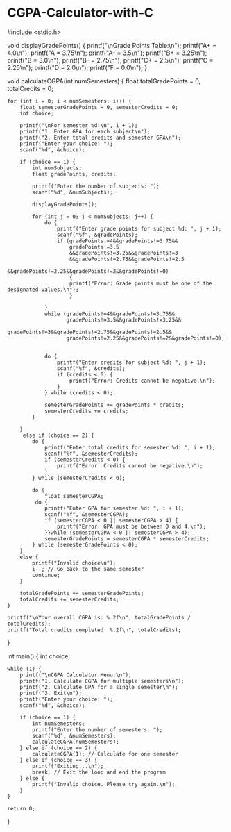 # CGPA-Calculator-with-C
#include <stdio.h>

void displayGradePoints() {
    printf("\nGrade Points Table:\n");
    printf("A+  = 4.0\n");
    printf("A   = 3.75\n");
    printf("A-  = 3.5\n");
    printf("B+  = 3.25\n");
    printf("B   = 3.0\n");
    printf("B-  = 2.75\n");
    printf("C+  = 2.5\n");
    printf("C   = 2.25\n");
    printf("D   = 2.0\n");
    printf("F   = 0.0\n");
}

void calculateCGPA(int numSemesters) {
    float totalGradePoints = 0, totalCredits = 0;

    for (int i = 0; i < numSemesters; i++) {
        float semesterGradePoints = 0, semesterCredits = 0;
        int choice;

        printf("\nFor semester %d:\n", i + 1);
        printf("1. Enter GPA for each subject\n");
        printf("2. Enter total credits and semester GPA\n");
        printf("Enter your choice: ");
        scanf("%d", &choice);

        if (choice == 1) {
            int numSubjects;
            float gradePoints, credits;

            printf("Enter the number of subjects: ");
            scanf("%d", &numSubjects);

            displayGradePoints();

            for (int j = 0; j < numSubjects; j++) {
                do {
                    printf("Enter grade points for subject %d: ", j + 1);
                    scanf("%f", &gradePoints);
                    if (gradePoints!=4&&gradePoints!=3.75&&
                        gradePoints!=3.5
                        &&gradePoints!=3.25&&gradePoints!=3
                        &&gradePoints!=2.75&&gradePoints!=2.5
                        &&gradePoints!=2.25&&gradePoints!=2&&gradePoints!=0)
                        {
                        printf("Error: Grade points must be one of the designated values.\n");
                        }

                }
                while (gradePoints!=4&&gradePoints!=3.75&&
                       gradePoints!=3.5&&gradePoints!=3.25&&
                       gradePoints!=3&&gradePoints!=2.75&&gradePoints!=2.5&&
                       gradePoints!=2.25&&gradePoints!=2&&gradePoints!=0);


                do {
                    printf("Enter credits for subject %d: ", j + 1);
                    scanf("%f", &credits);
                    if (credits < 0) {
                        printf("Error: Credits cannot be negative.\n");
                    }
                } while (credits < 0);

                semesterGradePoints += gradePoints * credits;
                semesterCredits += credits;
            }

        }
         else if (choice == 2) {
            do {
                printf("Enter total credits for semester %d: ", i + 1);
                scanf("%f", &semesterCredits);
                if (semesterCredits < 0) {
                    printf("Error: Credits cannot be negative.\n");
                }
            } while (semesterCredits < 0);

            do {
                float semesterCGPA;
             do {
                printf("Enter GPA for semester %d: ", i + 1);
                scanf("%f", &semesterCGPA);
                if (semesterCGPA < 0 || semesterCGPA > 4) {
                    printf("Error: GPA must be between 0 and 4.\n");
                }}while (semesterCGPA < 0 || semesterCGPA > 4);
                semesterGradePoints = semesterCGPA * semesterCredits;
            } while (semesterGradePoints < 0);
        }
        else {
            printf("Invalid choice\n");
            i--; // Go back to the same semester
            continue;
        }

        totalGradePoints += semesterGradePoints;
        totalCredits += semesterCredits;
    }

    printf("\nYour overall CGPA is: %.2f\n", totalGradePoints / totalCredits);
    printf("Total credits completed: %.2f\n", totalCredits);
}

int main() {
    int choice;

    while (1) {
        printf("\nCGPA Calculator Menu:\n");
        printf("1. Calculate CGPA for multiple semesters\n");
        printf("2. Calculate GPA for a single semester\n");
        printf("3. Exit\n");
        printf("Enter your choice: ");
        scanf("%d", &choice);

        if (choice == 1) {
            int numSemesters;
            printf("Enter the number of semesters: ");
            scanf("%d", &numSemesters);
            calculateCGPA(numSemesters);
        } else if (choice == 2) {
            calculateCGPA(1); // Calculate for one semester
        } else if (choice == 3) {
            printf("Exiting...\n");
            break; // Exit the loop and end the program
        } else {
            printf("Invalid choice. Please try again.\n");
        }
    }

    return 0;
}

